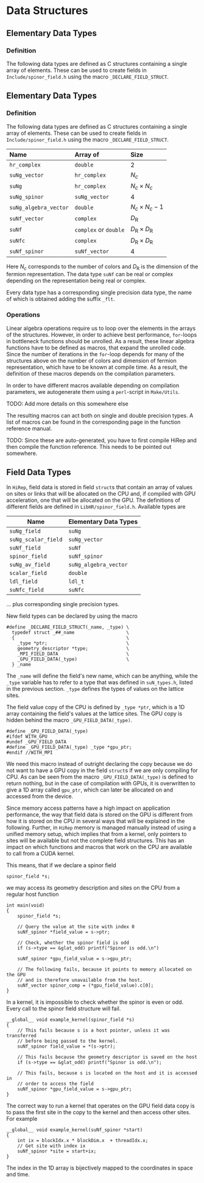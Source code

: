 # Data Structures

## Elementary Data Types

### Definition
The following data types are defined as C structures containing a single array of elements. These can be used to create fields in `Include/spinor_field.h` using the macro `_DECLARE_FIELD_STRUCT`. 

## Elementary Data Types

### Definition
The following data types are defined as C structures containing a single array of elements. These can be used to create fields in `Include/spinor_field.h` using the macro `_DECLARE_FIELD_STRUCT`. 


| Name                   | Array of               | Size                               |
|:-----------------------|:-----------------------|:-----------------------------------|
| `hr_complex`           | `double`			      | 2				                   |
| `suNg_vector`          | `hr_complex`		      | $N_c$			                   |
| `suNg`	             | `hr_complex`		      | $N_c\times N_c$                    |
| `suNg_spinor`          | `suNg_vector`          | 4                                  |
| `suNg_algebra_vector`  | `double`               | $N_c\times N_c -1$                 |
| `suNf_vector`          | `complex`              | $D_{\mathrm{R}}$                   |
| `suNf`                 | 	`complex` or `double` | $D_{\mathrm{R}}\times D_{\mathrm{R}}$|
| `suNfc`                | `complex`              | $D_{\mathrm{R}}\times D_{\mathrm{R}}$|
| `suNf_spinor`          | `suNf_vector`          | 4                                  |

Here $N_c$ corresponds to the number of colors and $D_{\mathrm{R}}$ is the dimension of the fermion representation. The data type `suNf` can be real or complex depending on the representation being real or complex. 

Every data type has a corresponding single precision data type, the name of which is obtained adding the suffix `_flt`.

### Operations

Linear algebra operations require us to loop over the elements in the arrays of the structures. However, in order to achieve best performance, `for`-loops in bottleneck functions should be unrolled. As a result, these linear algebra functions have to be defined as macros, that expand the unrolled code. Since the number of iterations in the `for`-loop depends for many of the structures above on the number of colors and dimension of fermion representation, which have to be known at compile time. As a result, the definition of these macros depends on the compilation parameters. 

In order to have different macros available depending on compilation parameters, we autogenerate them using a `perl`-script in `Make/Utils`. 


TODO: Add more details on this somewhere else

The resulting macros can act both on single and double precision types. A list of macros can be found in the corresponding page in the function reference manual.

TODO: Since these are auto-generated, you have to first compile HiRep and then compile the function reference. This needs to be pointed out somewhere.

## Field Data Types

In ```HiRep```, field data is stored in field ```struct```s that contain an array of values on sites or links that will be allocated on the CPU and, if compiled with GPU acceleration, one that will be allocated on the GPU. The definitions of different fields are defined in ```LibHR/spinor_field.h```. Available types are

| Name               | Elementary Data Types        |
|--------------------|------------------------------|
| `suNg_field`       | `suNg`                       |
| `suNg_scalar_field`| `suNg_vector`                |
| `suNf_field`       | `suNf`                       |
| `spinor_field`     | `suNf_spinor`                |
| `suNg_av_field`    | `suNg_algebra_vector`        |
| `scalar_field`     | `double`                     |
| `ldl_field`        | `ldl_t`                      |
| `suNfc_field`      | `suNfc`                      |

... plus corresponding single precision types.

New field types can be declared by using the macro

```
#define _DECLARE_FIELD_STRUCT(_name, _type) \
  typedef struct _##_name                   \
  {                                         \
    _type *ptr;                             \
    geometry_descriptor *type;              \
    _MPI_FIELD_DATA                         \
    _GPU_FIELD_DATA(_type)                  \
  } _name
```

The ```_name``` will define the field's new name, which can be anything, while the ```_type``` variable has to refer to a type that was defined in `suN_types.h`, listed in the previous section. ```_type``` defines the types of values on the lattice sites.

The field value copy of the CPU is defined by ```_type *ptr```, which is a 1D array containing the field's values at the lattice sites. The GPU copy is hidden behind the macro ```_GPU_FIELD_DATA(_type)```.

```
#define _GPU_FIELD_DATA(_type)
#ifdef WITH_GPU
#undef _GPU_FIELD_DATA
#define _GPU_FIELD_DATA(_type) _type *gpu_ptr;
#endif //WITH_MPI
```

We need this macro instead of outright declaring the copy because we do not want to have a GPU copy in the field ```struct```s if we are only compiling for CPU. As can be seen from the macro ```_GPU_FIELD_DATA(_type)``` is defined to return nothing, but in the case of compilation with GPUs, it is overwritten to give a 1D array called ```gpu_ptr```, which can later be allocated on and accessed from the device.

Since memory access patterns have a high impact on application performance, the way that field data is stored on the GPU is different from how it is stored on the CPU in several ways that will be explained in the following. Further, in ```HiRep``` memory is managed manually instead of using a unified memory setup, which implies that from a kernel, only pointers to sites will be available but not the complete field structures. This has an impact on which functions and macros that work on the CPU are available to call from a CUDA kernel.

This means, that if we declare a spinor field

```
spinor_field *s;
```

we may access its geometry description and sites on the CPU from a regular host function

```
int main(void)
{
    spinor_field *s;

    // Query the value at the site with index 0
    suNf_spinor *field_value = s->ptr;

    // Check, whether the spinor field is odd
    if (s->type == &glat_odd) printf("Spinor is odd.\n")

    suNf_spinor *gpu_field_value = s->gpu_ptr;

    // The following fails, because it points to memory allocated on the GPU
    // and is therefore unavailable from the host.
    suNf_vector spinor_comp = (*gpu_field_value).c[0];
}
```

In a kernel, it is impossible to check whether the spinor is even or odd. Every call to the spinor field structure will fail.

```
__global__ void example_kernel(spinor_field *s)
{
    // This fails because s is a host pointer, unless it was transferred
    // before being passed to the kernel.
    suNf_spinor field_value = *(s->ptr);

    // This fails because the geometry descriptor is saved on the host
    if (s->type == &glat_odd) printf("Spinor is odd.\n");

    // This fails, because s is located on the host and it is accessed in
    // order to access the field
    suNf_spinor *gpu_field_value = s->gpu_ptr;
}
```

The correct way to run a kernel that operates on the GPU field data copy is to pass the first site in the copy to the kernel and then access other sites. For example

```
__global__ void example_kernel(suNf_spinor *start)
{
    int ix = blockIdx.x * blockDim.x  + threadIdx.x;
    // Get site with index ix
    suNf_spinor *site = start+ix;
}
```

The index in the 1D array is bijectively mapped to the coordinates in space and time.